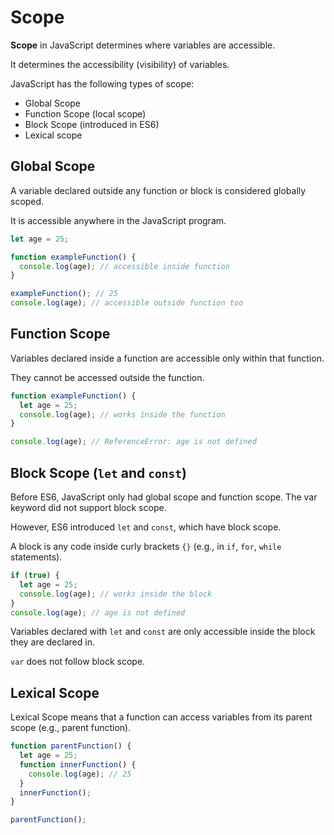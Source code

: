 # Scope

**Scope** in JavaScript determines where variables are accessible.

It determines the accessibility (visibility) of variables.

JavaScript has the following types of scope:
- Global Scope
- Function Scope (local scope)
- Block Scope (introduced in ES6)
- Lexical scope

## Global Scope
A variable declared outside any function or block is considered globally scoped.

It is accessible anywhere in the JavaScript program.

```JavaScript
let age = 25;

function exampleFunction() {
  console.log(age); // accessible inside function
}

exampleFunction(); // 25
console.log(age); // accessible outside function too
```

## Function Scope
Variables declared inside a function are accessible only within that function.

They cannot be accessed outside the function.

```JavaScript
function exampleFunction() {
  let age = 25;
  console.log(age); // works inside the function
}

console.log(age); // ReferenceError: age is not defined
```

## Block Scope (`let` and `const`)
Before ES6, JavaScript only had global scope and function scope. The var keyword did not support block scope.

However, ES6 introduced `let` and `const`, which have block scope.

A block is any code inside curly brackets `{}` (e.g., in `if`, `for`, `while` statements).

```JavaScript
if (true) {
  let age = 25;
  console.log(age); // works inside the block
}
console.log(age); // age is not defined
```

Variables declared with `let` and `const` are only accessible inside the block they are declared in.

`var` does not follow block scope.

## Lexical Scope
Lexical Scope means that a function can access variables from its parent scope (e.g., parent function).

```JavaScript
function parentFunction() {
  let age = 25;
  function innerFunction() {
    console.log(age); // 25
  }
  innerFunction();
}

parentFunction();
```